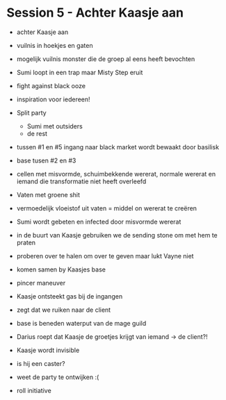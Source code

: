 # Session 5 - Achter Kaasje aan

- achter Kaasje aan
- vuilnis in hoekjes en gaten
- mogelijk vuilnis monster die de groep al eens heeft bevochten

- Sumi loopt in een trap maar Misty Step eruit

- fight against black ooze
- inspiration voor iedereen!

- Split party
    - Sumi met outsiders
    - de rest

- tussen #1 en #5 ingang naar black market wordt bewaakt door basilisk

- base tusen #2 en #3
- cellen met misvormde, schuimbekkende wererat, normale wererat en iemand die transformatie niet heeft overleefd
- Vaten met groene shit
- vermoedelijk vloeistof uit vaten = middel on wererat te creëren
- Sumi wordt gebeten en infected door misvormde wererat

- in de buurt van Kaasje gebruiken we de sending stone om met hem te praten
- proberen over te halen om over te geven maar lukt Vayne niet

- komen samen by Kaasjes base
- pincer maneuver

- Kaasje ontsteekt gas bij de ingangen
- zegt dat we ruiken naar de client
- base is beneden waterput van de mage guild

- Darius roept dat Kaasje de groetjes krijgt van iemand -> de client?!
- Kaasje wordt invisible
- is hij een caster?
- weet de party te ontwijken :(

- roll initiative
